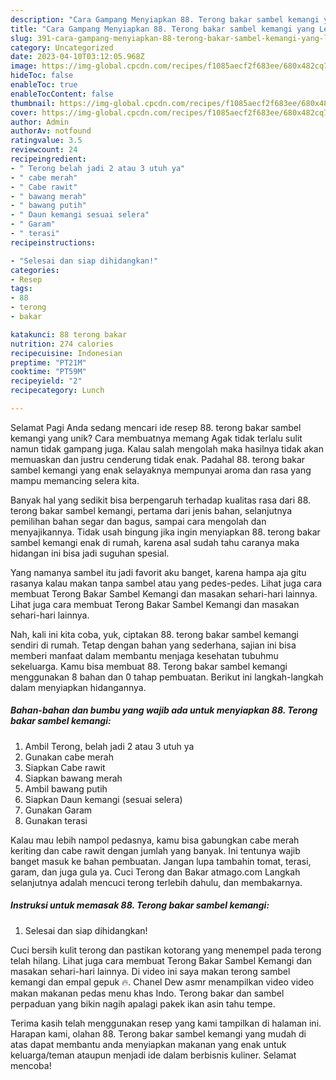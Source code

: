 ```yaml
---
description: "Cara Gampang Menyiapkan 88. Terong bakar sambel kemangi yang Lezat, Mantap"
title: "Cara Gampang Menyiapkan 88. Terong bakar sambel kemangi yang Lezat, Mantap"
slug: 391-cara-gampang-menyiapkan-88-terong-bakar-sambel-kemangi-yang-lezat-mantap
category: Uncategorized
date: 2023-04-10T03:12:05.968Z
image: https://img-global.cpcdn.com/recipes/f1085aecf2f683ee/680x482cq70/88-terong-bakar-sambel-kemangi-foto-resep-utama.jpg
hideToc: false
enableToc: true
enableTocContent: false
thumbnail: https://img-global.cpcdn.com/recipes/f1085aecf2f683ee/680x482cq70/88-terong-bakar-sambel-kemangi-foto-resep-utama.jpg
cover: https://img-global.cpcdn.com/recipes/f1085aecf2f683ee/680x482cq70/88-terong-bakar-sambel-kemangi-foto-resep-utama.jpg
author: Admin
authorAv: notfound
ratingvalue: 3.5
reviewcount: 24
recipeingredient:
- " Terong belah jadi 2 atau 3 utuh ya"
- " cabe merah"
- " Cabe rawit"
- " bawang merah"
- " bawang putih"
- " Daun kemangi sesuai selera"
- " Garam"
- " terasi"
recipeinstructions:

- "Selesai dan siap dihidangkan!"
categories:
- Resep
tags:
- 88
- terong
- bakar

katakunci: 88 terong bakar 
nutrition: 274 calories
recipecuisine: Indonesian
preptime: "PT21M"
cooktime: "PT59M"
recipeyield: "2"
recipecategory: Lunch

---
```



Selamat Pagi Anda sedang mencari ide resep 88. terong bakar sambel kemangi yang unik? Cara membuatnya memang Agak tidak terlalu sulit namun tidak gampang juga. Kalau salah mengolah maka hasilnya tidak akan memuaskan dan justru cenderung tidak enak. Padahal 88. terong bakar sambel kemangi yang enak selayaknya mempunyai aroma dan rasa yang mampu memancing selera kita.


Banyak hal yang sedikit bisa berpengaruh terhadap kualitas rasa dari 88. terong bakar sambel kemangi, pertama dari jenis bahan, selanjutnya pemilihan bahan segar dan bagus, sampai cara mengolah dan menyajikannya. Tidak usah bingung jika ingin menyiapkan 88. terong bakar sambel kemangi enak di rumah, karena asal sudah tahu caranya maka hidangan ini bisa jadi suguhan spesial.

Yang namanya sambel itu jadi favorit aku banget, karena hampa aja gitu rasanya kalau makan tanpa sambel atau yang pedes-pedes. Lihat juga cara membuat Terong Bakar Sambel Kemangi dan masakan sehari-hari lainnya. Lihat juga cara membuat Terong Bakar Sambel Kemangi dan masakan sehari-hari lainnya.


Nah, kali ini kita coba, yuk, ciptakan 88. terong bakar sambel kemangi sendiri di rumah. Tetap dengan bahan yang sederhana, sajian ini bisa memberi manfaat dalam membantu menjaga kesehatan tubuhmu sekeluarga. Kamu bisa membuat 88. Terong bakar sambel kemangi menggunakan 8 bahan dan 0 tahap pembuatan. Berikut ini langkah-langkah dalam menyiapkan hidangannya.

<!--inarticleads1-->

##### Bahan-bahan dan bumbu yang wajib ada untuk menyiapkan 88. Terong bakar sambel kemangi:

1. Ambil  Terong, belah jadi 2 atau 3 utuh ya
1. Gunakan  cabe merah
1. Siapkan  Cabe rawit
1. Siapkan  bawang merah
1. Ambil  bawang putih
1. Siapkan  Daun kemangi (sesuai selera)
1. Gunakan  Garam
1. Gunakan  terasi


Kalau mau lebih nampol pedasnya, kamu bisa gabungkan cabe merah keriting dan cabe rawit dengan jumlah yang banyak. Ini tentunya wajib banget masuk ke bahan pembuatan. Jangan lupa tambahin tomat, terasi, garam, dan juga gula ya. Cuci Terong dan Bakar atmago.com Langkah selanjutnya adalah mencuci terong terlebih dahulu, dan membakarnya. 

<!--inarticleads2-->

##### Instruksi untuk memasak 88. Terong bakar sambel kemangi:


1. Selesai dan siap dihidangkan!

Cuci bersih kulit terong dan pastikan kotorang yang menempel pada terong telah hilang. Lihat juga cara membuat Terong Bakar Sambel Kemangi dan masakan sehari-hari lainnya. Di video ini saya makan terong sambel kemangi dan empal gepuk 🔥. Chanel Dew asmr menampilkan video video makan makanan pedas menu khas Indo. Terong bakar dan sambel perpaduan yang bikin nagih apalagi pakek ikan asin tahu tempe. 

Terima kasih telah menggunakan resep yang kami tampilkan di halaman ini. Harapan kami, olahan 88. Terong bakar sambel kemangi yang mudah di atas dapat membantu anda menyiapkan makanan yang enak untuk keluarga/teman ataupun menjadi ide dalam berbisnis kuliner. Selamat mencoba!
